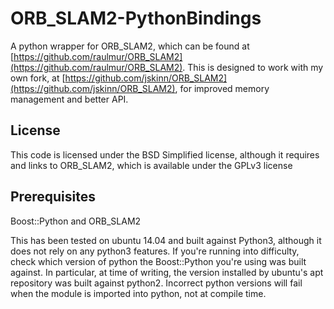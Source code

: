 # ORB_SLAM2-PythonBindings
A python wrapper for ORB_SLAM2, which can be found at [https://github.com/raulmur/ORB_SLAM2](https://github.com/raulmur/ORB_SLAM2).
This is designed to work with my own fork, at [https://github.com/jskinn/ORB_SLAM2](https://github.com/jskinn/ORB_SLAM2), for improved memory management and better API.

## License
This code is licensed under the BSD Simplified license, although it requires and links to ORB_SLAM2, which is available under the GPLv3 license

## Prerequisites
Boost::Python and ORB_SLAM2

This has been tested on ubuntu 14.04 and built against Python3, although it does not rely on any python3 features.
If you're running into difficulty, check which version of python the Boost::Python you're using was built against.
In particular, at time of writing, the version installed by ubuntu's apt repository was built against python2.
Incorrect python versions will fail when the module is imported into python, not at compile time.
